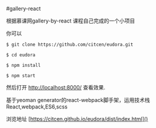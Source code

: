 #gallery-react

根据慕课网gallery-by-react 课程自己完成的一个小项目

你可以
```npm
$ git clone https://github.com/citcen/eudora.git

$ cd eudora

$ npm install

$ npm start
```
然后打开 [http://localhost:8000/]() 查看效果.


基于yeoman generator的react-webpack脚手架，运用技术栈React,webpack,ES6,scss

浏览地址 [https://citcen.github.io/eudora/dist/index.html]()
